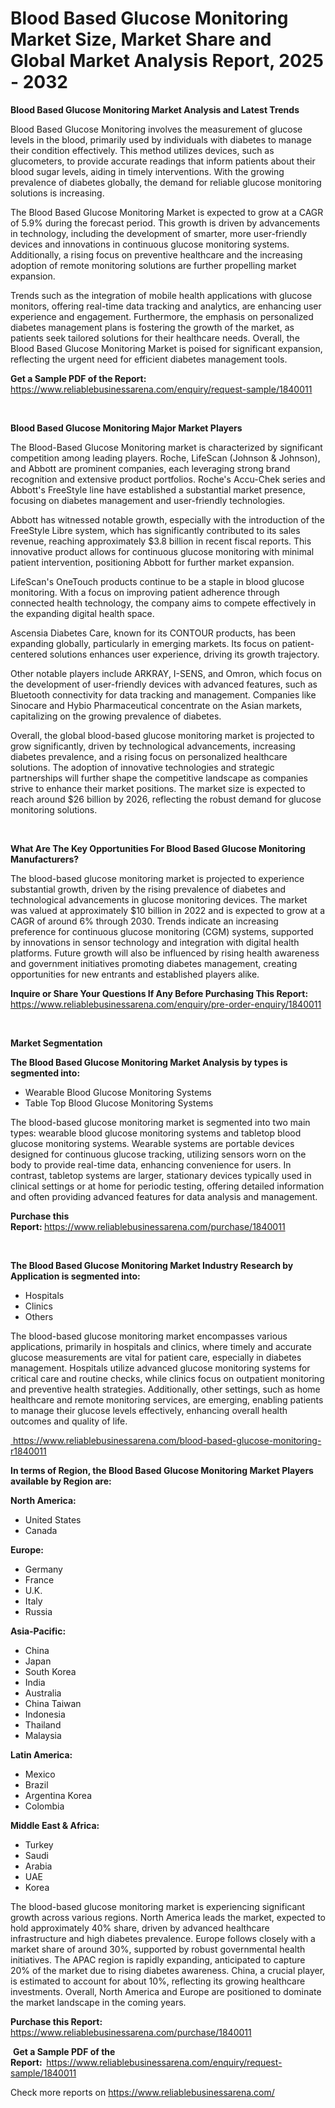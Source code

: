 <p><h1>Blood Based Glucose Monitoring Market Size, Market Share and Global Market Analysis Report, 2025 - 2032</h1></p><p><strong>Blood Based Glucose Monitoring Market Analysis and Latest Trends</strong></p>
<p><p>Blood Based Glucose Monitoring involves the measurement of glucose levels in the blood, primarily used by individuals with diabetes to manage their condition effectively. This method utilizes devices, such as glucometers, to provide accurate readings that inform patients about their blood sugar levels, aiding in timely interventions. With the growing prevalence of diabetes globally, the demand for reliable glucose monitoring solutions is increasing.</p><p>The Blood Based Glucose Monitoring Market is expected to grow at a CAGR of 5.9% during the forecast period. This growth is driven by advancements in technology, including the development of smarter, more user-friendly devices and innovations in continuous glucose monitoring systems. Additionally, a rising focus on preventive healthcare and the increasing adoption of remote monitoring solutions are further propelling market expansion. </p><p>Trends such as the integration of mobile health applications with glucose monitors, offering real-time data tracking and analytics, are enhancing user experience and engagement. Furthermore, the emphasis on personalized diabetes management plans is fostering the growth of the market, as patients seek tailored solutions for their healthcare needs. Overall, the Blood Based Glucose Monitoring Market is poised for significant expansion, reflecting the urgent need for efficient diabetes management tools.</p></p>
<p><strong>Get a Sample PDF of the Report:&nbsp;</strong> <a href="https://www.reliablebusinessarena.com/enquiry/request-sample/1840011?utm_campaign=2995&utm_medium=2&utm_source=Github&utm_content=ia&utm_term=05032025&utm_id=blood-based-glucose-monitoring">https://www.reliablebusinessarena.com/enquiry/request-sample/1840011</a></p>
<p>&nbsp;</p>
<p><strong>Blood Based Glucose Monitoring Major Market Players</strong></p>
<p><p>The Blood-Based Glucose Monitoring market is characterized by significant competition among leading players. Roche, LifeScan (Johnson & Johnson), and Abbott are prominent companies, each leveraging strong brand recognition and extensive product portfolios. Roche's Accu-Chek series and Abbott's FreeStyle line have established a substantial market presence, focusing on diabetes management and user-friendly technologies.</p><p>Abbott has witnessed notable growth, especially with the introduction of the FreeStyle Libre system, which has significantly contributed to its sales revenue, reaching approximately $3.8 billion in recent fiscal reports. This innovative product allows for continuous glucose monitoring with minimal patient intervention, positioning Abbott for further market expansion.</p><p>LifeScan's OneTouch products continue to be a staple in blood glucose monitoring. With a focus on improving patient adherence through connected health technology, the company aims to compete effectively in the expanding digital health space. </p><p>Ascensia Diabetes Care, known for its CONTOUR products, has been expanding globally, particularly in emerging markets. Its focus on patient-centered solutions enhances user experience, driving its growth trajectory.</p><p>Other notable players include ARKRAY, I-SENS, and Omron, which focus on the development of user-friendly devices with advanced features, such as Bluetooth connectivity for data tracking and management. Companies like Sinocare and Hybio Pharmaceutical concentrate on the Asian markets, capitalizing on the growing prevalence of diabetes.</p><p>Overall, the global blood-based glucose monitoring market is projected to grow significantly, driven by technological advancements, increasing diabetes prevalence, and a rising focus on personalized healthcare solutions. The adoption of innovative technologies and strategic partnerships will further shape the competitive landscape as companies strive to enhance their market positions. The market size is expected to reach around $26 billion by 2026, reflecting the robust demand for glucose monitoring solutions.</p></p>
<p>&nbsp;</p>
<p><strong>What Are The Key Opportunities For Blood Based Glucose Monitoring Manufacturers?</strong></p>
<p><p>The blood-based glucose monitoring market is projected to experience substantial growth, driven by the rising prevalence of diabetes and technological advancements in glucose monitoring devices. The market was valued at approximately $10 billion in 2022 and is expected to grow at a CAGR of around 6% through 2030. Trends indicate an increasing preference for continuous glucose monitoring (CGM) systems, supported by innovations in sensor technology and integration with digital health platforms. Future growth will also be influenced by rising health awareness and government initiatives promoting diabetes management, creating opportunities for new entrants and established players alike.</p></p>
<p><strong>Inquire or Share Your Questions If Any Before Purchasing This Report:</strong> <a href="https://www.reliablebusinessarena.com/enquiry/pre-order-enquiry/1840011?utm_campaign=2995&utm_medium=2&utm_source=Github&utm_content=ia&utm_term=05032025&utm_id=blood-based-glucose-monitoring">https://www.reliablebusinessarena.com/enquiry/pre-order-enquiry/1840011</a></p>
<p>&nbsp;</p>
<p><strong>Market Segmentation</strong></p>
<p><strong>The Blood Based Glucose Monitoring Market Analysis by types is segmented into:</strong></p>
<p><ul><li>Wearable Blood Glucose Monitoring Systems</li><li>Table Top Blood Glucose Monitoring Systems</li></ul></p>
<p><p>The blood-based glucose monitoring market is segmented into two main types: wearable blood glucose monitoring systems and tabletop blood glucose monitoring systems. Wearable systems are portable devices designed for continuous glucose tracking, utilizing sensors worn on the body to provide real-time data, enhancing convenience for users. In contrast, tabletop systems are larger, stationary devices typically used in clinical settings or at home for periodic testing, offering detailed information and often providing advanced features for data analysis and management.</p></p>
<p><strong>Purchase this Report:&nbsp;</strong><a href="https://www.reliablebusinessarena.com/purchase/1840011?utm_campaign=2995&utm_medium=2&utm_source=Github&utm_content=ia&utm_term=05032025&utm_id=blood-based-glucose-monitoring">https://www.reliablebusinessarena.com/purchase/1840011</a></p>
<p>&nbsp;</p>
<p><strong>The Blood Based Glucose Monitoring Market Industry Research by Application is segmented into:</strong></p>
<p><ul><li>Hospitals</li><li>Clinics</li><li>Others</li></ul></p>
<p><p>The blood-based glucose monitoring market encompasses various applications, primarily in hospitals and clinics, where timely and accurate glucose measurements are vital for patient care, especially in diabetes management. Hospitals utilize advanced glucose monitoring systems for critical care and routine checks, while clinics focus on outpatient monitoring and preventive health strategies. Additionally, other settings, such as home healthcare and remote monitoring services, are emerging, enabling patients to manage their glucose levels effectively, enhancing overall health outcomes and quality of life.</p></p>
<p><a href="https://www.reliablebusinessarena.com/blood-based-glucose-monitoring-r1840011?utm_campaign=2995&utm_medium=2&utm_source=Github&utm_content=ia&utm_term=05032025&utm_id=blood-based-glucose-monitoring">&nbsp;https://www.reliablebusinessarena.com/blood-based-glucose-monitoring-r1840011</a></p>
<p><strong>In terms of Region, the Blood Based Glucose Monitoring Market Players available by Region are:</strong></p>
<p>
    <p> <strong> North America: </strong>
        <ul>
            <li>United States</li>
            <li>Canada</li>
        </ul>
        </p> 
    <p> <strong> Europe: </strong>
        <ul>
            <li>Germany</li>
            <li>France</li>
            <li>U.K.</li>
            <li>Italy</li>
            <li>Russia</li>
        </ul>
        </p> 
    <p> <strong> Asia-Pacific: </strong>
        <ul>
            <li>China</li>
            <li>Japan</li>
            <li>South Korea</li>
            <li>India</li>
            <li>Australia</li>
            <li>China Taiwan</li>
            <li>Indonesia</li>
            <li>Thailand</li>
            <li>Malaysia</li>
        </ul>
        </p> 
    <p> <strong> Latin America: </strong>
        <ul>
            <li>Mexico</li>
            <li>Brazil</li>
            <li>Argentina Korea</li>
            <li>Colombia</li>
        </ul>
        </p> 
    <p> <strong> Middle East & Africa: </strong>
        <ul>
            <li>Turkey</li>
            <li>Saudi</li>
            <li>Arabia</li>
            <li>UAE</li>
            <li>Korea</li>
        </ul>
    </p>
    </p>
<p><p>The blood-based glucose monitoring market is experiencing significant growth across various regions. North America leads the market, expected to hold approximately 40% share, driven by advanced healthcare infrastructure and high diabetes prevalence. Europe follows closely with a market share of around 30%, supported by robust governmental health initiatives. The APAC region is rapidly expanding, anticipated to capture 20% of the market due to rising diabetes awareness. China, a crucial player, is estimated to account for about 10%, reflecting its growing healthcare investments. Overall, North America and Europe are positioned to dominate the market landscape in the coming years.</p></p>
<p><strong>Purchase this Report: </strong><a href="https://www.reliablebusinessarena.com/purchase/1840011?utm_campaign=2995&utm_medium=2&utm_source=Github&utm_content=ia&utm_term=05032025&utm_id=blood-based-glucose-monitoring">https://www.reliablebusinessarena.com/purchase/1840011</a></p>
<p>&nbsp;<strong>Get a Sample PDF of the Report:&nbsp;&nbsp;</strong><a href="https://www.reliablebusinessarena.com/enquiry/request-sample/1840011?utm_campaign=2995&utm_medium=2&utm_source=Github&utm_content=ia&utm_term=05032025&utm_id=blood-based-glucose-monitoring">https://www.reliablebusinessarena.com/enquiry/request-sample/1840011</a></p>
<p><strong></strong></p>
<p>Check more reports on <a href="https://www.reliablebusinessarena.com/?utm_campaign=2995&utm_medium=2&utm_source=Github&utm_content=ia&utm_term=05032025&utm_id=blood-based-glucose-monitoring">https://www.reliablebusinessarena.com/</a></p>